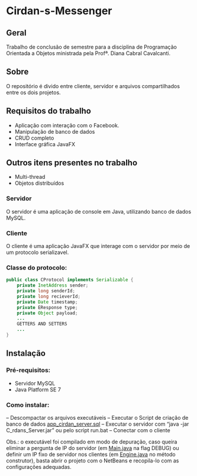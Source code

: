 # Cirdan-s-Messenger
## Geral
Trabalho de conclusão de semestre para a disciplina de Programação Orientada a Objetos ministrada pela Profª. Diana Cabral Cavalcanti.
## Sobre
O repositório é divido entre cliente, servidor e arquivos compartilhados entre os dois projetos.
## Requisitos do trabalho

- Aplicação com interação com o Facebook.
- Manipulação de banco de dados
- CRUD completo
- Interface gráfica JavaFX

## Outros itens presentes no trabalho

- Multi-thread
- Objetos distribuídos

### Servidor
O servidor é uma aplicação de console em Java, utilizando banco de dados MySQL.
### Cliente
O cliente é uma aplicação JavaFX que interage com o servidor por meio de um protocolo serializavel.
### Classe do protocolo:
``` Java
public class CProtocol implements Serializable {
    private InetAddress sender;
    private long senderId;
    private long recieverId;
    private Date timestamp;
    private EResponse type;
    private Object payload;
    ...
    GETTERS AND SETTERS
    ...
}
```

## Instalação
### Pré-requisitos:  
- Servidor MySQL
- Java Platform SE 7
### Como instalar:
– Descompactar os arquivos executáveis
– Executar o Script de criação de banco de dados [app_cirdan_server.sql](https://github.com/marcelogm/Cirdan-s-Messenger/blob/master/Dist/app_cirdan_server.sql)
– Executar o servidor com “java -jar C_rdans_Server.jar” ou pelo script run.bat
– Conectar com o cliente

Obs.: o executável foi compilado em modo de depuração, caso queira eliminar a pergunta de IP do servidor (em [Main.java](https://github.com/marcelogm/Cirdan-s-Messenger/blob/master/C%C3%ADrdans%20Client/src/app/console/Main.java) na flag DEBUG) ou definir um IP fixo de servidor nos clientes (em [Engine.java](https://github.com/marcelogm/Cirdan-s-Messenger/blob/master/C%C3%ADrdans%20Client/src/engine/Engine.java) no método construtor), basta abrir o projeto com o NetBeans e recopila-lo com as configurações adequadas.

